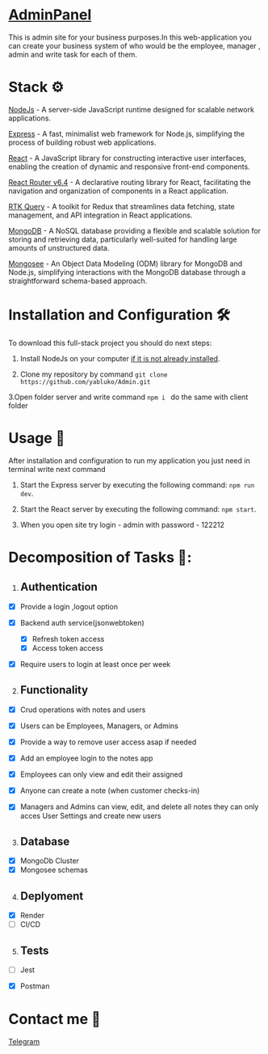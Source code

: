 # [AdminPanel](https://adminapp-ekt5.onrender.com/)


This is admin site for your business purposes.In this web-application you can create your business system of who would be the employee, manager , admin and write task for each of them.

# Stack ⚙️

[NodeJs](https://nodejs.org/en) - A server-side JavaScript runtime designed for scalable network applications.

[Express](https://expressjs.com/) -  A fast, minimalist web framework for Node.js, simplifying the process of building robust web applications.

[React](https://react.dev/) - A JavaScript library for constructing interactive user interfaces, enabling the creation of dynamic and responsive front-end components.

[React Router v6.4](https://reactrouter.com/en/main) - A declarative routing library for React, facilitating the navigation and organization of components in a React application.

[RTK Query](https://redux-toolkit.js.org/rtk-query/overview) -  A toolkit for Redux that streamlines data fetching, state management, and API integration in React applications.

[MongoDB](https://www.mongodb.com/it-it) - A NoSQL database providing a flexible and scalable solution for storing and retrieving data, particularly well-suited for handling large amounts of unstructured data.

[Mongosee](https://mongoosejs.com/) - An Object Data Modeling (ODM) library for MongoDB and Node.js, simplifying interactions with the MongoDB database through a straightforward schema-based approach.



# Installation and Configuration 🛠️ 

To download this full-stack project you should do next steps:

1. Install NodeJs on your computer [if it is not already installed](https://nodejs.org/en).

2. Clone my repository by command ``` git clone https://github.com/yabluko/Admin.git ```

3.Open folder server and write command ```npm i ``` do the same with client folder

# Usage 🚀

After installation and configuration to run my application you just need in terminal write next command

1. Start the Express server by executing the following command: ```npm run dev```.

2. Start the React server by executing the following command: ```npm start```.
3. When you open site try login - admin with password - 122212

# Decomposition of Tasks 📝:
1. ## Authentication
- [X] Provide a login ,logout option
- [X] Backend auth service(jsonwebtoken)
    - [X] Refresh token access
    - [X] Access token access
- [X] Require users to login at least once per week


2. ## Functionality
- [X] Crud operations with notes and users
- [X] Users can be Employees, Managers, or Admins
- [X] Provide a way to remove user access asap if needed
- [X] Add an employee login to the notes app
- [X] Employees can only view and edit their assigned 
- [X] Anyone can create a note (when customer checks-in)
- [X] Managers and Admins can view, edit, and delete all notes they can only acces User Settings and create new users



3. ## Database
- [x] MongoDb Cluster
- [x] Mongosee schemas

4. ## Deplyoment 
- [x] Render
- [ ] CI/CD

5. ## Tests
- [ ] Jest
- [X] Postman 





 # Contact me 📱
 
 [Telegram](https://t.me/zhushchonka)
 
